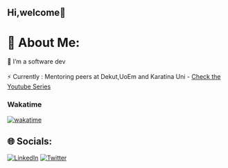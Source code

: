 
## Hi,welcome👋

# 💫 About Me:
🔭 I’m a software dev<br><br>⚡ Currently : Mentoring peers at Dekut,UoEm and Karatina Uni - [Check the Youtube Series](https://www.youtube.com/watch?v=TMq-h-uNPG8&list=PLSPfz2EmykxJDxOhc3pfnJLo2z020X9G_)


### Wakatime
[![wakatime](https://wakatime.com/badge/user/1c3d2ce2-6e01-4f9d-9f49-ed105f7133af.svg)](https://wakatime.com/@1c3d2ce2-6e01-4f9d-9f49-ed105f7133af)

## 🌐 Socials:
[![LinkedIn](https://img.shields.io/badge/LinkedIn-%230077B5.svg?logo=linkedin&logoColor=white)](https://linkedin.com/in/victor-mutethia) [![Twitter](https://img.shields.io/badge/Twitter-%231DA1F2.svg?logo=Twitter&logoColor=white)](https://twitter.com/v_mutethia_) 


